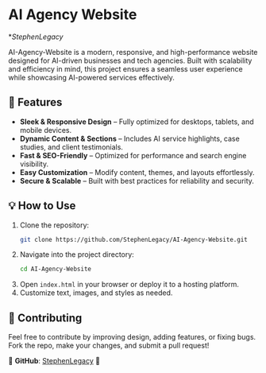 # **AI Agency Website**  

**StephenLegacy*

AI-Agency-Website is a modern, responsive, and high-performance website designed for AI-driven businesses and tech agencies. Built with scalability and efficiency in mind, this project ensures a seamless user experience while showcasing AI-powered services effectively.  

## 🚀 **Features**  

- **Sleek & Responsive Design** – Fully optimized for desktops, tablets, and mobile devices.  
- **Dynamic Content & Sections** – Includes AI service highlights, case studies, and client testimonials.  
- **Fast & SEO-Friendly** – Optimized for performance and search engine visibility.  
- **Easy Customization** – Modify content, themes, and layouts effortlessly.  
- **Secure & Scalable** – Built with best practices for reliability and security.  

## 💡 **How to Use**  

1. Clone the repository:  
   ```bash
   git clone https://github.com/StephenLegacy/AI-Agency-Website.git
   ```  
2. Navigate into the project directory:  
   ```bash
   cd AI-Agency-Website
   ```  
3. Open `index.html` in your browser or deploy it to a hosting platform.  
4. Customize text, images, and styles as needed.  

## 🎯 **Contributing**  

Feel free to contribute by improving design, adding features, or fixing bugs. Fork the repo, make your changes, and submit a pull request!  

📌 **GitHub**: [StephenLegacy](https://github.com/StephenLegacy) 🚀
